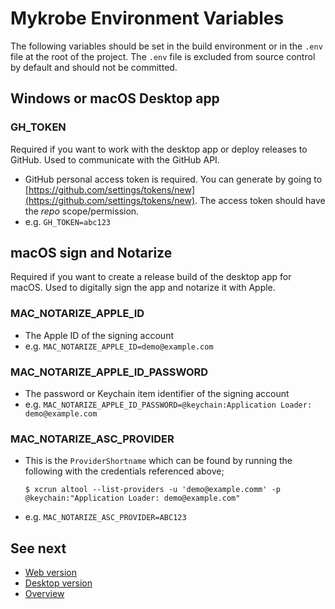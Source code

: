 # Mykrobe Environment Variables

The following variables should be set in the build environment or in the `.env` file at the root of the project. The `.env` file is excluded from source control by default and should not be committed.

## Windows or macOS Desktop app

### GH_TOKEN

Required if you want to work with the desktop app or deploy releases to GitHub. Used to communicate with the GitHub API.

* GitHub personal access token is required. You can generate by going to [https://github.com/settings/tokens/new](https://github.com/settings/tokens/new). The access token should have the *repo* scope/permission.
* e.g. `GH_TOKEN=abc123`

## macOS sign and Notarize

Required if you want to create a release build of the desktop app for macOS. Used to digitally sign the app and notarize it with Apple.

### MAC_NOTARIZE_APPLE_ID

* The Apple ID of the signing account
* e.g. `MAC_NOTARIZE_APPLE_ID=demo@example.com`

### MAC_NOTARIZE_APPLE_ID_PASSWORD

* The password or Keychain item identifier of the signing account
* e.g. `MAC_NOTARIZE_APPLE_ID_PASSWORD=@keychain:Application Loader: demo@example.com`

### MAC_NOTARIZE_ASC_PROVIDER

* This is the `ProviderShortname` which can be found by running the following with the credentials referenced above;

	```
	$ xcrun altool --list-providers -u 'demo@example.comm' -p @keychain:"Application Loader: demo@example.com"
	```

* e.g. `MAC_NOTARIZE_ASC_PROVIDER=ABC123`

## See next

- [Web version](docs/web.md)
- [Desktop version](desktop.md)
- [Overview](../README.md)